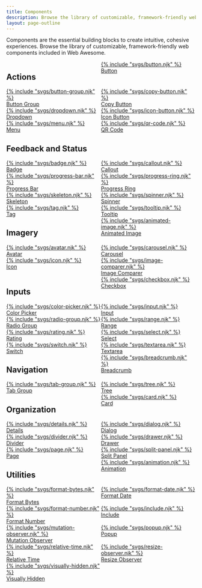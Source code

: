 ```yaml
---
title: Components
description: Browse the library of customizable, framework-friendly web components included in Web Awesome.
layout: page-outline
---
```


<p class="index-summary">Components are the essential building blocks to create intuitive, cohesive experiences. Browse the library of customizable, framework-friendly web components included in Web Awesome.</p>

<div id="component-filter">
  <wa-input type="search" placeholder="Search components" clearable autofocus></wa-input>
</div>

<div id="component-grid" class="index-grid">
  <h2 class="index-category">Actions</h2>
  <a href="/docs/components/button">
    <wa-card with-header>
      <div slot="header">
        {% include "svgs/button.njk" %}
      </div>
      <span class="page-name">Button</span>
    </wa-card>
  </a>
  <a href="/docs/components/button-group">
    <wa-card with-header>
      <div slot="header">
        {% include "svgs/button-group.njk" %}
      </div>
      <span class="page-name">Button Group</span>
    </wa-card>
  </a>
  <a href="/docs/components/copy-button">
    <wa-card with-header>
      <div slot="header">
        {% include "svgs/copy-button.njk" %}
      </div>
      <span class="page-name">Copy Button</span>
    </wa-card>
  </a>
  <a href="/docs/components/dropdown">
    <wa-card with-header>
      <div slot="header">
        {% include "svgs/dropdown.njk" %}
      </div>
      <span class="page-name">Dropdown</span>
    </wa-card>
  </a>
  <a href="/docs/components/icon-button">
    <wa-card with-header>
      <div slot="header">
        {% include "svgs/icon-button.njk" %}
      </div>
      <span class="page-name">Icon Button</span>
    </wa-card>
  </a>
  <a href="/docs/components/menu">
    <wa-card with-header>
      <div slot="header">
        {% include "svgs/menu.njk" %}
      </div>
      <span class="page-name">Menu</span>
    </wa-card>
  </a>
  <a href="/docs/components/qr-code">
    <wa-card with-header>
      <div slot="header">
        {% include "svgs/qr-code.njk" %}
      </div>
      <span class="page-name">QR Code</span>
    </wa-card>
  </a>

  <h2 class="index-category" style="grid-column: 1 / -1">Feedback and Status</h2>
  <a href="/docs/components/badge">
    <wa-card with-header>
      <div slot="header">
        {% include "svgs/badge.njk" %}
      </div>
      <span class="page-name">Badge</span>
    </wa-card>
  </a>
  <a href="/docs/components/callout">
    <wa-card with-header>
      <div slot="header">
        {% include "svgs/callout.njk" %}
      </div>
      <span class="page-name">Callout</span>
    </wa-card>
  </a>
  <a href="/docs/components/progress-bar">
    <wa-card with-header>
      <div slot="header">
        {% include "svgs/progress-bar.njk" %}
      </div>
      <span class="page-name">Progress Bar</span>
    </wa-card>
  </a>
  <a href="/docs/components/progress-ring">
    <wa-card with-header>
      <div slot="header">
        {% include "svgs/progress-ring.njk" %}
      </div>
      <span class="page-name">Progress Ring</span>
    </wa-card>
  </a>
  <a href="/docs/components/skeleton">
    <wa-card with-header>
      <div slot="header">
        {% include "svgs/skeleton.njk" %}
      </div>
      <span class="page-name">Skeleton</span>
    </wa-card>
  </a>
  <a href="/docs/components/spinner" data-keywords="loader">
    <wa-card with-header>
      <div slot="header">
        {% include "svgs/spinner.njk" %}
      </div>
      <span class="page-name">Spinner</span>
    </wa-card>
  </a>
  <a href="/docs/components/tag">
    <wa-card with-header>
      <div slot="header">
        {% include "svgs/tag.njk" %}
      </div>
      <span class="page-name">Tag</span>
    </wa-card>
  </a>
  <a href="/docs/components/tooltip">
    <wa-card with-header>
      <div slot="header">
        {% include "svgs/tooltip.njk" %}
      </div>
      <span class="page-name">Tooltip</span>
    </wa-card>
  </a>

  <h2 class="index-category">Imagery</h2>
  <a href="/docs/components/animated-image">
    <wa-card with-header>
      <div slot="header">
        {% include "svgs/animated-image.njk" %}
      </div>
      <span class="page-name">Animated Image</span>
    </wa-card>
  </a>
  <a href="/docs/components/avatar">
    <wa-card with-header>
      <div slot="header">
        {% include "svgs/avatar.njk" %}
      </div>
      <span class="page-name">Avatar</span>
    </wa-card>
  </a>
  <a href="/docs/components/carousel">
    <wa-card with-header>
      <div slot="header">
        {% include "svgs/carousel.njk" %}
      </div>
      <span class="page-name">Carousel</span>
    </wa-card>
  </a>
  <a href="/docs/components/icon">
    <wa-card with-header>
      <div slot="header">
        {% include "svgs/icon.njk" %}
      </div>
      <span class="page-name">Icon</span>
    </wa-card>
  </a>
  <a href="/docs/components/image-comparer">
    <wa-card with-header>
      <div slot="header">
        {% include "svgs/image-comparer.njk" %}
      </div>
      <span class="page-name">Image Comparer</span>
    </wa-card>
  </a>

  <h2 class="index-category">Inputs</h2>
  <a href="/docs/components/checkbox">
    <wa-card with-header>
      <div slot="header">
        {% include "svgs/checkbox.njk" %}
      </div>
      <span class="page-name">Checkbox</span>
    </wa-card>
  </a>
  <a href="/docs/components/color-picker">
    <wa-card with-header>
      <div slot="header">
        {% include "svgs/color-picker.njk" %}
      </div>
      <span class="page-name">Color Picker</span>
    </wa-card>
  </a>
  <a href="/docs/components/input" data-keywords="textfield text field">
    <wa-card with-header>
      <div slot="header">
        {% include "svgs/input.njk" %}
      </div>
      <span class="page-name">Input</span>
    </wa-card>
  </a>
  <a href="/docs/components/radio-group">
    <wa-card with-header>
      <div slot="header">
        {% include "svgs/radio-group.njk" %}
      </div>
      <span class="page-name">Radio Group</span>
    </wa-card>
  </a>
  <a href="/docs/components/range">
    <wa-card with-header>
      <div slot="header">
        {% include "svgs/range.njk" %}
      </div>
      <span class="page-name">Range</span>
    </wa-card>
  </a>
  <a href="/docs/components/rating">
    <wa-card with-header>
      <div slot="header">
        {% include "svgs/rating.njk" %}
      </div>
      <span class="page-name">Rating</span>
    </wa-card>
  </a>
  <a href="/docs/components/select">
    <wa-card with-header>
      <div slot="header">
        {% include "svgs/select.njk" %}
      </div>
      <span class="page-name">Select</span>
    </wa-card>
  </a>
  <a href="/docs/components/switch" data-keywords="toggle">
    <wa-card with-header>
      <div slot="header">
        {% include "svgs/switch.njk" %}
      </div>
      <span class="page-name">Switch</span>
    </wa-card>
  </a>
  <a href="/docs/components/textarea">
    <wa-card with-header>
      <div slot="header">
        {% include "svgs/textarea.njk" %}
      </div>
      <span class="page-name">Textarea</span>
    </wa-card>
  </a>

  <h2 class="index-category">Navigation</h2>
  <a href="/docs/components/breadcrumb">
    <wa-card with-header>
      <div slot="header">
        {% include "svgs/breadcrumb.njk" %}
      </div>
      <span class="page-name">Breadcrumb</span>
    </wa-card>
  </a>
  <a href="/docs/components/tab-group">
    <wa-card with-header>
      <div slot="header">
        {% include "svgs/tab-group.njk" %}
      </div>
      <span class="page-name">Tab Group</span>
    </wa-card>
  </a>
  <a href="/docs/components/tree">
    <wa-card with-header>
      <div slot="header">
        {% include "svgs/tree.njk" %}
      </div>
      <span class="page-name">Tree</span>
    </wa-card>
  </a>

  <h2 class="index-category">Organization</h2>
  <a href="/docs/components/card">
    <wa-card with-header>
      <div slot="header">
        {% include "svgs/card.njk" %}
      </div>
      <span class="page-name">Card</span>
    </wa-card>
  </a>
  <a href="/docs/components/details">
    <wa-card with-header>
      <div slot="header">
        {% include "svgs/details.njk" %}
      </div>
      <span class="page-name">Details</span>
    </wa-card>
  </a>
  <a href="/docs/components/dialog">
    <wa-card with-header>
      <div slot="header">
        {% include "svgs/dialog.njk" %}
      </div>
      <span class="page-name">Dialog</span>
    </wa-card>
  </a>
  <a href="/docs/components/divider">
    <wa-card with-header>
      <div slot="header">
        {% include "svgs/divider.njk" %}
      </div>
      <span class="page-name">Divider</span>
    </wa-card>
  </a>
  <a href="/docs/components/drawer">
    <wa-card with-header id="drawer-card">
      <div slot="header">
        {% include "svgs/drawer.njk" %}
      </div>
      <span class="page-name">Drawer</span>
    </wa-card>
  </a>
  <a href="/docs/components/page">
    <wa-card with-header>
      <div slot="header">
        {% include "svgs/page.njk" %}
      </div>
      <span class="page-name">Page</span>
    </wa-card>
  </a>
  <a href="/docs/components/split-panel">
    <wa-card with-header>
      <div slot="header">
        {% include "svgs/split-panel.njk" %}
      </div>
      <span class="page-name">Split Panel</span>
    </wa-card>
  </a>

  <h2 class="index-category">Utilities</h2>
  <a href="/docs/components/animation">
    <wa-card with-header>
      <div slot="header">
        {% include "svgs/animation.njk" %}
      </div>
      <span class="page-name">Animation</span>
    </wa-card>
  </a>
  <a href="/docs/components/format-bytes">
    <wa-card with-header>
      <div slot="header">
        {% include "svgs/format-bytes.njk" %}
      </div>
      <span class="page-name">Format Bytes</span>
    </wa-card>
  </a>
  <a href="/docs/components/format-date">
    <wa-card with-header>
      <div slot="header">
        {% include "svgs/format-date.njk" %}
      </div>
      <span class="page-name">Format Date</span>
    </wa-card>
  </a>
  <a href="/docs/components/format-number">
    <wa-card with-header>
      <div slot="header">
        {% include "svgs/format-number.njk" %}
      </div>
      <span class="page-name">Format Number</span>
    </wa-card>
  </a>
    <a href="/docs/components/include">
    <wa-card with-header>
      <div slot="header">
        {% include "svgs/include.njk" %}
      </div>
      <span class="page-name">Include</span>
    </wa-card>
  </a>
  <a href="/docs/components/mutation-observer">
    <wa-card with-header>
      <div slot="header">
        {% include "svgs/mutation-observer.njk" %}
      </div>
      <span class="page-name">Mutation Observer</span>
    </wa-card>
  </a>
  <a href="/docs/components/popup">
    <wa-card with-header>
      <div slot="header">
        {% include "svgs/popup.njk" %}
      </div>
      <span class="page-name">Popup</span>
    </wa-card>
  </a>
  <a href="/docs/components/relative-time">
    <wa-card with-header>
      <div slot="header">
        {% include "svgs/relative-time.njk" %}
      </div>
      <span class="page-name">Relative Time</span>
    </wa-card>
  </a>
  <a href="/docs/components/resize-observer">
    <wa-card with-header>
      <div slot="header">
        {% include "svgs/resize-observer.njk" %}
      </div>
      <span class="page-name">Resize Observer</span>
    </wa-card>
  </a>
  <a href="/docs/components/visually-hidden">
    <wa-card with-header>
      <div slot="header">
        {% include "svgs/visually-hidden.njk" %}
      </div>
      <span class="page-name">Visually Hidden</span>
    </wa-card>
  </a>
</div>

<div id="component-filter-empty" hidden>
  No results
</div>

<script type="module">
  const container = document.getElementById('component-filter');
  const empty = document.getElementById('component-filter-empty');
  const grid = document.getElementById('component-grid');
  const input = container.querySelector('wa-input');

  function updateResults() {
    const filter = input.value.toLowerCase().trim();
    
    // Hide headings while filtering
    grid.querySelectorAll('h2').forEach(heading => {
      heading.hidden = filter === '' ? false : true;
    });

    // Show matching components
    grid.querySelectorAll('a').forEach(link => {
      const content = link.textContent.toLowerCase();
      const keywords = link.getAttribute('data-keywords') || '';
      const isMatch = filter === '' || (content + keywords).includes(filter);
      link.classList.toggle('hidden', !isMatch);
    });

    // Show empty state when there's a search filter and no results
    if (filter !== '' && grid.querySelector('a:not(.hidden)') === null) {
      empty.hidden = false;
    } else {
      empty.hidden = true;
    }
  }

  input.addEventListener('wa-input', updateResults);
</script>

<style>
  wa-card#drawer-card::part(header) {
    --spacing: 0;
    justify-content: flex-end;
    overflow: hidden;
  }

  #component-grid {
    display: grid;
    grid-template-columns: repeat(auto-fill, minmax(250px, 1fr));
    gap: var(--wa-space-m);
    margin-block-start: var(--wa-space-2xl);

    > a {
      position: static;
      visibility: visible;

      &.hidden {
        display: block;  
        position: absolute;
        visibility: hidden;
      }
    }    
  }

  #component-filter-empty {
    border: dashed var(--wa-border-width-m) var(--wa-color-neutral-border-quiet);
    border-radius: var(--wa-border-radius-m);
    font-size: var(--wa-font-size-l);
    color: var(--wa-color-text-quiet);
    text-align: center;
    padding-block: var(--wa-space-2xl);
    margin-block-start: 0
  }
</style>
